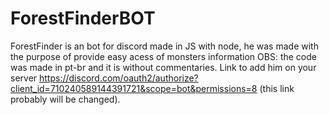 # ForestFinderBOT
ForestFinder is an bot for discord made in JS with node, he was made with the purpose of provide easy acess of monsters information
OBS: the code was made in pt-br and it is without commentaries.
Link to add him on your server
https://discord.com/oauth2/authorize?client_id=710240589144391721&scope=bot&permissions=8 (this link probably will be changed).
